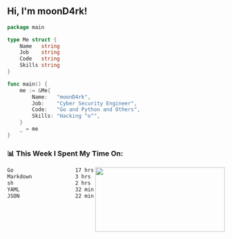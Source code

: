 <h2> Hi, I'm moonD4rk!</h2>

```go
package main

type Me struct {
	Name   string
	Job    string
	Code   string
	Skills string
}

func main() {
	me := &Me{
		Name:   "moonD4rk",
		Job:    "Cyber Security Engineer",
		Code:   "Go and Python and Others",
		Skills: "Hacking ^o^",
	}
	_ = me
}
```

<h3>📊 This Week I Spent My Time On:</h3>
<img align='right' src="https://github-readme-stats.vercel.app/api?username=moond4rk&show_icons=true&theme=radical", width="300" height="150">

<!--START_SECTION:waka-->

```txt
Go                    17 hrs 46 mins  ██████████████████░░░░░░░   72.33 %
Markdown              3 hrs 6 mins    ███▒░░░░░░░░░░░░░░░░░░░░░   12.69 %
sh                    2 hrs 27 mins   ██▒░░░░░░░░░░░░░░░░░░░░░░   09.99 %
YAML                  32 mins         ▓░░░░░░░░░░░░░░░░░░░░░░░░   02.23 %
JSON                  22 mins         ▒░░░░░░░░░░░░░░░░░░░░░░░░   01.55 %
```

<!--END_SECTION:waka-->

